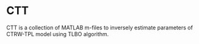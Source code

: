 # CTT
CTT is a collection of MATLAB m-files to inversely estimate parameters of CTRW-TPL model using TLBO algorithm. 
